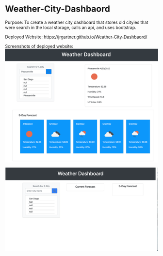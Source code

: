 # Weather-City-Dashbaord

Purpose: To create a weather city dashboard that stores old cityies that were search in the local storage, calls an api, and uses bootstrap.

Deployed Website: https://jrgartner.github.io/Weather-City-Dashbaord/

Screenshots of deployed website:
![Picture of the Homescreen](./assets/images/5dayforecast.png "Forecast")

![Picture of a question](./assets/images/Dashboard.png "Dashboard")
